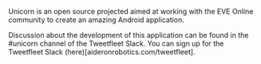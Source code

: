 Unicorn is an open source projected aimed at working with the EVE Online community
to create an amazing Android application.

Discussion about the development of this application can be found in the #unicorn
channel of the Tweetfleet Slack. You can sign up for the Tweetfleet
Slack (here)[aideronrobotics.com/tweetfleet].
